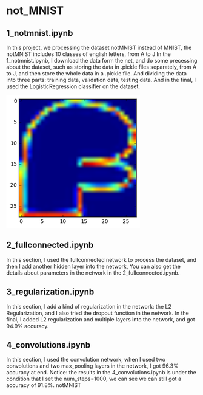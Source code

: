 # not_MNIST
## 1_notmnist.ipynb
In this project, we processing the dataset notMNIST instead of MNIST, the notMNIST includes 10 classes of english letters, from 
A to J
In the 1_notmnist.ipynb, I download the data form the net, and do some precessing about the dataset, such as storing the data in 
.pickle files separately, from A to J, and then store the whole data in a .pickle file. And dividing the data into three parts: 
training data, validation data, testing data.
And in the final, I used the LogisticRegression classifier on the dataset.

![image text](https://github.com/BlackLee68/not_MNIST/blob/master/img_folder/untitled.png)
## 2_fullconnected.ipynb
In this section, I used the fullconnected network to process the dataset, and then I add another hidden layer into the network, 
You can also get the details about parameters in the network in the 2_fullconnected.ipynb.
## 3_regularization.ipynb
In this section, I add a kind of regularization in the network: the L2 Regularization,  and I also tried the dropout function in 
the network. In the final, I added L2 regularization and multiple layers into the network, and got 94.9% accuracy.
## 4_convolutions.ipynb
In this section, I used the convolution network, when I used two convolutions and two max_pooling layers in the network, I got 
96.3% accuracy at end. Notice: the results in the 4_convolutions.ipynb is under the condition that I set the num_steps=1000, 
we can see we can still got a accuracy of 91.8%.
notMNIST
